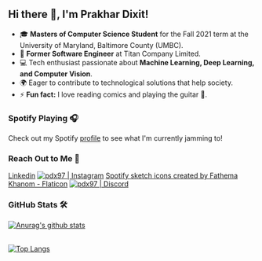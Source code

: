 <!DOCTYPE html>
<html lang="en">
<head>
<meta charset="UTF-8">
<meta name="viewport" content="width=device-width, initial-scale=1.0">
<title>Prakhar Dixit's Introduction</title>

</head>
<body>

<h2>Hi there 👋, I'm Prakhar Dixit!</h2>

<ul>
    <li>🎓 <strong>Masters of Computer Science Student</strong> for the Fall 2021 term at the University of Maryland, Baltimore County (UMBC).</li>
    <li>💼 <strong>Former Software Engineer</strong> at Titan Company Limited.</li>
    <li>💻 Tech enthusiast passionate about <strong>Machine Learning, Deep Learning, and Computer Vision</strong>.</li>
    <li>🌍 Eager to contribute to technological solutions that help society.</li>
    <li>⚡ <strong>Fun fact:</strong> I love reading comics and playing the guitar 🎸.</li>
</ul>

<h3>Spotify Playing 🎧</h3>
<p>Check out my Spotify <a href="https://open.spotify.com/user/ozrpd6qx3u0qyxn5zppsuacdq">profile</a> to see what I'm currently jamming to!</p>

<h3>Reach Out to Me 📝</h3>
<div class="social-links">
   <a href="[https://www.flaticon.com/free-icons/linkedin](https://upload.wikimedia.org/wikipedia/commons/8/81/LinkedIn_icon.svg)" title="linkedin icons">Linkedin</a>
    <a href="https://www.instagram.com/pdx972/"><img alt="pdx97 | Instagram" src="https://image.flaticon.com/icons/svg/733/733558.svg" /></a>
   <a href="https://www.flaticon.com/free-icons/spotify-sketch" title="spotify sketch icons">Spotify sketch icons created by Fathema Khanom - Flaticon</a>
    <a href="https://discord.gg/RWnR52nG"><img alt="pdx97 | Discord" src="https://raw.githubusercontent.com/anuraghazra/anuraghazra/master/assets/discord-round.svg" /></a>
</div>


<h3>GitHub Stats 🛠</h3>



[![Anurag's github stats](https://github-readme-stats.vercel.app/api?username=pdx97&&show_icons=true&theme=merko)](https://github.com/anuraghazra/github-readme-stats)  

<br>[![Top Langs](https://github-readme-stats.vercel.app/api/top-langs/?username=pdx97&layout=compact&card_width=440)](https://github.com/anuraghazra/github-readme-stats)
<br/>
</body>
</html>



















